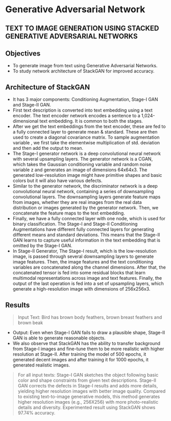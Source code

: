# Generative Adversarial Network
## TEXT TO IMAGE GENERATION USING STACKED GENERATIVE ADVERSARIAL NETWORKS

## Objectives
- To generate image from text using Generative Adversarial Networks.
- To study network architecture of StackGAN for improved accuracy.

## Architecture of StackGAN

- It has 3 major components: Conditioning Augmentation, Stage-I GAN and Stage-II GAN. 
- First text description is converted into text embedding using a text encoder. The text encoder network encodes a sentence to a 1,024-dimensional text embedding. It is common to both the stages.
- After we get the text embeddings from the text encoder, these are fed to a fully connected layer to generate mean & standard. These are then used to create a diagonal covariance matrix. To sample augmentation variable , we first take the elementwise multiplication of std. deviation and then add the output to mean.
- The Stage-I generator network is a deep convolutional neural network with several upsampling layers. The generator network is a CGAN, which takes the Gaussian conditioning variable and random noise variable z and generates an
image of dimensions 64x64x3. The generated low-resolution image might have primitive shapes and basic colors but it will also have various defects.
- Similar to the generator network, the discriminator network is a deep convolutional neural network, containing a series of downsampling convolutional layers. The downsampling layers generate feature maps from images, whether
they are real images from the real data distribution or images generated by the generator network. Then, we concatenate the feature maps to the text embedding.
- Finally, we have a fully connected layer with one node, which is used for binary classification. The Stage-I and Stage-II Conditioning Augmentations have different fully connected layers for generating different means and standard deviations. This means that the Stage-II GAN learns to capture useful information in the text embedding that is omitted by the Stage-I GAN.
- In Stage-II Generator, The Stage-I result, which is the low-resolution image, is passed through several downsampling layers to generate image features. Then, the image features and the text conditioning variables are concatenated along the channel dimensions. After that, the concatenated tensor is fed into some residual blocks that learn multimodal representations across image and text features. Finally, the output of the last operation is fed into a set of upsampling layers, which generate a high-resolution image with dimensions of 256x256x3.

## Results

> Input Text: Bird has brown body feathers, brown breast feathers and brown beak

- Output: Even when Stage-I GAN fails to draw a plausible shape, Stage-II GAN is able to generate reasonable objects.
- We also observe that StackGAN has the ability to transfer background from Stage-I images and fine-tune them to be more realistic with higher resolution at Stage-II. After training the model of 500 epochs, it generated decent images
and after training it for 1000 epochs, it generated realistic images.

> For all input texts: Stage-I GAN sketches the object following basic color and shape constraints from given text descriptions.
> Stage-II GAN corrects the defects in Stage-I results and adds more details, yielding higher resolution images with better image quality.
> Compared to existing text-to-image generative models, this method generates higher resolution images (e.g., 256X256) with more photo-realistic details and diversity.
> Experimented result using StackGAN shows 97.74% accuracy.
